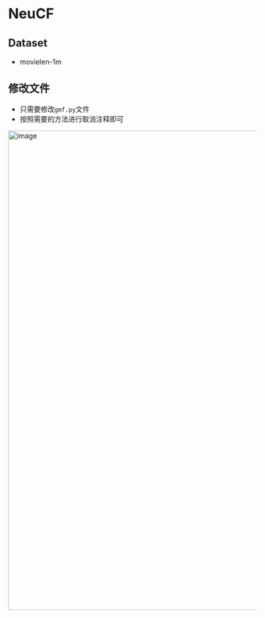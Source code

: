 # NeuCF

## Dataset
- movielen-1m


## 修改文件
- 只需要修改`gmf.py`文件
- 按照需要的方法进行取消注释即可
<img width="972" alt="image" src="https://github.com/dogeeelin/NeuCF/assets/120708262/2bf15ded-f17c-4b1c-bf08-dc4f493d118c">

